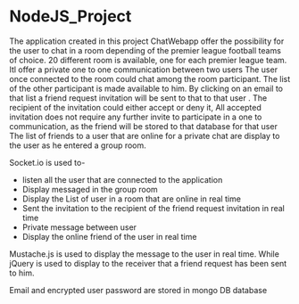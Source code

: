 # NodeJS_Project
The application created in this project ChatWebapp  offer the possibility for the user to chat in a room depending of the premier league football teams of choice.  20 different room is available, one for each premier league team. Itl offer a private one to one communication between two users
The user once connected to the room could chat among the room participant. The list of the other participant is made available to him. By clicking on an email to that list   a friend request invitation will be sent to that to that user . 
The recipient of the invitation could either accept or deny it,
All accepted invitation does not require any further invite to participate in a one to communication, as the friend will be stored to that database for that user
The list of friends to a user that are online for a private chat are  display to the user as he entered a group room.




Socket.io is used to-
-	listen all the user that are connected to the application
-	Display messaged in the group room
-	Display the List of user in a room that are online in real time
-	Sent the invitation to the recipient of the friend request invitation in real time
-	Private message between user
-	Display the online friend of the user in real time

Mustache.js is used to display the message to the user in real time. While jQuery is used to display to the receiver that a friend request has been sent to him. 

Email and encrypted user password are stored in mongo DB database

